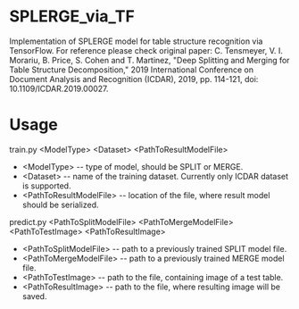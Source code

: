 # SPLERGE_via_TF
Implementation of SPLERGE model for table structure recognition via TensorFlow. For reference please check original paper: 
C. Tensmeyer, V. I. Morariu, B. Price, S. Cohen and T. Martinez, "Deep Splitting and Merging for Table Structure Decomposition," 2019 International Conference on Document Analysis and Recognition (ICDAR), 2019, pp. 114-121, doi: 10.1109/ICDAR.2019.00027.

# Usage

train.py \<ModelType> \<Dataset> \<PathToResultModelFile>

* \<ModelType> -- type of model, should be SPLIT or MERGE.
* \<Dataset> -- name of the training dataset. Currently only ICDAR dataset is supported.
* \<PathToResultModelFile> -- location of the file, where result model should be serialized.

predict.py \<PathToSplitModelFile> \<PathToMergeModelFile> \<PathToTestImage> \<PathToResultImage>

* \<PathToSplitModelFile> -- path to a previously trained SPLIT model file.
* \<PathToMergeModelFile> -- path to a previously trained MERGE model file.
* \<PathToTestImage> -- path to the file, containing image of a test table.
* \<PathToResultImage> -- path to the file, where resulting image will be saved.
